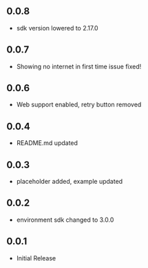 ## 0.0.8

- sdk version lowered to 2.17.0

## 0.0.7

- Showing no internet in first time issue fixed!

## 0.0.6

- Web support enabled, retry button removed

## 0.0.4

- README.md updated

## 0.0.3

- placeholder added, example updated

## 0.0.2

- environment sdk changed to 3.0.0

## 0.0.1

- Initial Release